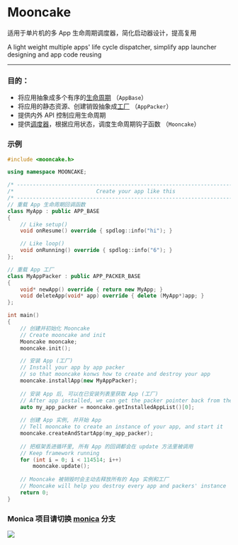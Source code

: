 # Mooncake

适用于单片机的多 App 生命周期调度器，简化启动器设计，提高复用

A light weight multiple apps' life cycle dispatcher, simplify app launcher designing and app code reusing

------

### 目的：

- 将应用抽象成多个有序的[生命周期](https://github.com/Forairaaaaa/mooncake/blob/main/src/app/app.h#L81) （`AppBase`）
- 将应用的静态资源、创建销毁抽象成[工厂](https://github.com/Forairaaaaa/mooncake/blob/main/src/app/app.h#L20) （`AppPacker`）
- 提供内外 API 控制应用生命周期
- 提供[调度器](https://github.com/Forairaaaaa/mooncake/blob/main/src/app/app_manager.cpp#L161)，根据应用状态，调度生命周期钩子函数 （`Mooncake`）

### 示例

```cpp
#include <mooncake.h>

using namespace MOONCAKE;

/* -------------------------------------------------------------------------- */
/*                          Create your app like this                         */
/* -------------------------------------------------------------------------- */
// 重载 App 生命周期回调函数
class MyApp : public APP_BASE
{
    // Like setup()
    void onResume() override { spdlog::info("hi"); }

    // Like loop()
    void onRunning() override { spdlog::info("6"); }
};

// 重载 App 工厂
class MyAppPacker : public APP_PACKER_BASE
{
    void* newApp() override { return new MyApp; }
    void deleteApp(void* app) override { delete (MyApp*)app; }
};

int main()
{
    // 创建并初始化 Mooncake
    // Create mooncake and init
    Mooncake mooncake;
    mooncake.init();

    // 安装 App (工厂)
    // Install your app by app packer
    // so that mooncake konws how to create and destroy your app
    mooncake.installApp(new MyAppPacker);
	
    // 安装 App 后, 可以在已安装列表里获取 App (工厂)
    // After app installed, we can get the packer pointer back from the installed list
    auto my_app_packer = mooncake.getInstalledAppList()[0];
	
    // 创建 App 实例, 并开始 App
    // Tell mooncake to create an instance of your app, and start it
    mooncake.createAndStartApp(my_app_packer);
	
    // 把框架丢进循环里, 所有 App 的回调都会在 update 方法里被调用
    // Keep framework running
    for (int i = 0; i < 114514; i++)
        mooncake.update();
	
    // Mooncake 被销毁时会主动去释放所有的 App 实例和工厂
    // Mooncake will help you destroy every app and packers' instance
    return 0;
}
```

### Monica 项目请切换 [monica](https://github.com/Forairaaaaa/mooncake/tree/monica) 分支

![](https://github.com/Forairaaaaa/mooncake/blob/main/pics/note_shit.jpg?raw=true)
